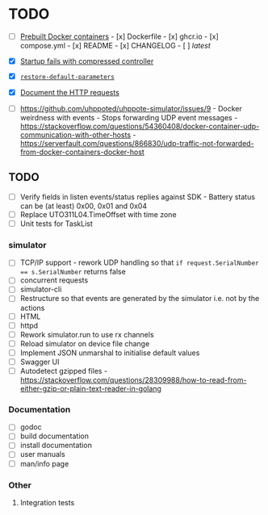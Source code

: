 # TODO

- [ ] [Prebuilt Docker containers](https://github.com/uhppoted/uhppoted/issues/47)
       - [x] Dockerfile
       - [x] ghcr.io
       - [x] compose.yml
       - [x] README
       - [x] CHANGELOG
       - [ ] _latest_

- [x] [Startup fails with compressed controller](https://github.com/uhppoted/uhppote-simulator/issues/12)
- [x] [`restore-default-parameters`](https://github.com/uhppoted/uhppoted/issues/48)
- [x] [Document the HTTP requests](https://github.com/uhppoted/uhppote-simulator/issues/11)

- [ ] https://github.com/uhppoted/uhppote-simulator/issues/9
      - Docker weirdness with events
      - Stops forwarding UDP event messages
      - https://stackoverflow.com/questions/54360408/docker-container-udp-communication-with-other-hosts
      - https://serverfault.com/questions/866830/udp-traffic-not-forwarded-from-docker-containers-docker-host

## TODO

- [ ] Verify fields in listen events/status replies against SDK
      - Battery status can be (at least) 0x00, 0x01 and 0x04
- [ ] Replace UTO311L04.TimeOffset with time zone
- [ ] Unit tests for TaskList

### simulator
- [ ] TCP/IP support
      - rework UDP handling so that `if request.SerialNumber == s.SerialNumber` returns false
- [ ] concurrent requests
- [ ] simulator-cli
- [ ] Restructure so that events are generated by the simulator i.e. not by the actions
- [ ] HTML
- [ ] httpd
- [ ] Rework simulator.run to use rx channels
- [ ] Reload simulator on device file change
- [ ] Implement JSON unmarshal to initialise default values
- [ ] Swagger UI
- [ ] Autodetect gzipped files 
      - https://stackoverflow.com/questions/28309988/how-to-read-from-either-gzip-or-plain-text-reader-in-golang

### Documentation

- [ ] godoc
- [ ] build documentation
- [ ] install documentation
- [ ] user manuals
- [ ] man/info page

### Other

1.  Integration tests
